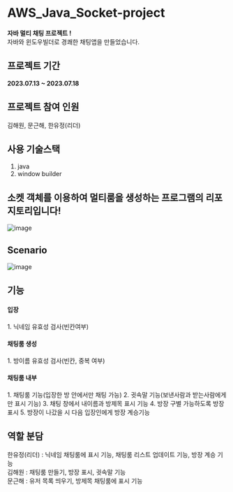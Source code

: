 # AWS_Java_Socket-project
<b>자바 멀티 채팅 프로젝트 !</b> <br />
자바와 윈도우빌더로 경쾌한 채팅앱을 만들었습니다.

## 프로젝트 기간
<b>2023.07.13 ~ 2023.07.18</b>

## 프로젝트 참여 인원
김해원, 문근해, 한유정(리더)

## 사용 기술스택
1. java
2. window builder

## 소켓 객체를 이용하여 멀티룸을 생성하는 프로그램의 리포지토리입니다!
![image](https://github.com/yoodeve/AWS_Java_Socket-project/assets/96562253/96e1ac37-abc6-4d40-b73a-8a7aa94b0236)

## Scenario
![image](https://github.com/yoodeve/AWS_Java_Socket-project/assets/96562253/c8d095b3-12ae-4eb1-9c3f-4a7ded1eafff)

## 기능
<h4>입장</h4>
1. 닉네임 유효성 검사(빈칸여부)
<h4>채팅룸 생성</h4>
1. 방이름 유효성 검사(빈칸, 중복 여부)
<h4>채팅룸 내부</h4>
1. 채팅룸 기능(입장한 방 안에서만 채팅 가능)
2. 귓속말 기능(보낸사람과 받는사람에게만 표시 기능)
3. 채팅 창에서 내이름과 방제목 표시 기능
4. 방장 구별 가능하도록 방장 표시
5. 방장이 나갔을 시 다음 입장인에게 방장 계승기능

## 역할 분담
한유정(리더) : 닉네임 채팅룸에 표시 기능, 채팅룸 리스트 업데이트 기능, 방장 계승 기능<br />
김해원 : 채팅룸 만들기, 방장 표시, 귓속말 기능<br />
문근해 : 유저 목록 띄우기, 방제목 채팅룸에 표시 기능<br />
